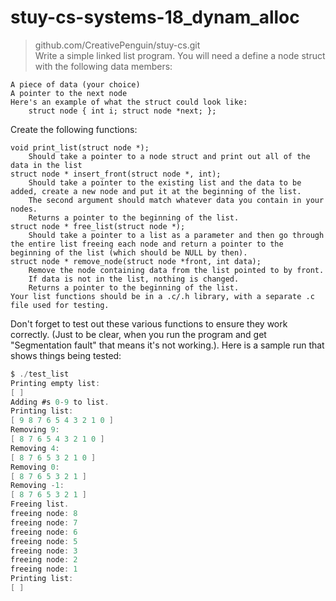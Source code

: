 # stuy-cs-systems-18_dynam_alloc  
> github.com/CreativePenguin/stuy-cs.git  
Write a simple linked list program. You will need a define a node struct with the following data members:  
  
    A piece of data (your choice)  
    A pointer to the next node  
    Here's an example of what the struct could look like:  
        struct node { int i; struct node *next; };  
  
Create the following functions:  
  
    void print_list(struct node *);  
        Should take a pointer to a node struct and print out all of the data in the list  
    struct node * insert_front(struct node *, int);  
        Should take a pointer to the existing list and the data to be added, create a new node and put it at the beginning of the list.  
        The second argument should match whatever data you contain in your nodes.  
        Returns a pointer to the beginning of the list.  
    struct node * free_list(struct node *);  
        Should take a pointer to a list as a parameter and then go through the entire list freeing each node and return a pointer to the beginning of the list (which should be NULL by then).  
    struct node * remove_node(struct node *front, int data);  
        Remove the node containing data from the list pointed to by front.  
        If data is not in the list, nothing is changed.  
        Returns a pointer to the beginning of the list.  
    Your list functions should be in a .c/.h library, with a separate .c file used for testing.  
  
Don't forget to test out these various functions to ensure they work correctly. (Just to be clear, when you run the program and get "Segmentation fault" that means it's not working.). Here is a sample run that shows things being tested:  
``` c
$ ./test_list
Printing empty list:
[ ]
Adding #s 0-9 to list.
Printing list:
[ 9 8 7 6 5 4 3 2 1 0 ]
Removing 9:
[ 8 7 6 5 4 3 2 1 0 ]
Removing 4:
[ 8 7 6 5 3 2 1 0 ]
Removing 0:
[ 8 7 6 5 3 2 1 ]
Removing -1:
[ 8 7 6 5 3 2 1 ]
Freeing list.
freeing node: 8
freeing node: 7
freeing node: 6
freeing node: 5
freeing node: 3
freeing node: 2
freeing node: 1
Printing list:
[ ]
```
